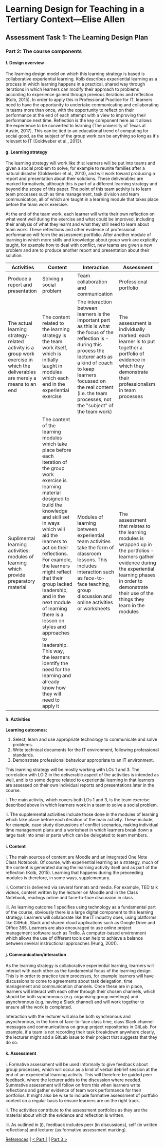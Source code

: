 # Learning Design for Teaching in a Tertiary Context—Elise Allen
## Assessment Task 1: The Learning Design Plan

### Part 2: The course components

#### f. Design overview
The learning design model on which this learning strategy is based is collaborative experiential learning. Kolb describes experiential learning as a process in which learning happens in a practical, shared way through iterations in which learners can modify their approach to problems according to experience gained through previous iterations and reflection (Kolb, 2015). In order to apply this in Professional Practice for IT, learners need to have the opportunity to undertake communicating and collaborating in teams more than once, with the opportunity to reflect on their performance at the end of each attempt with a view to improving their performance next time. Reflection is the key component here as it allows the experience to be converted to learning (The university of Texas at Austin, 2017). This can be tied to an educational trend of computing for social good, as the subject of the group work can be anything so long as it's relevant to IT (Goldweber et al., 2013). 

#### g. Learning strategy
The learning strategy will work like this: learners will be put into teams and given a social problem to solve, for example to reunite families after a natural disaster (Goldweber et al., 2013), and will work toward producing a report and presentation about their solutions. These deliverables are marked formatively, although this is part of a different learning strategy and beyond the scope of this paper. The point of this team activity is to learn team processes such as time management, task division and team communication, all of which are taught in a learning module that takes place before the team work exercise.

At the end of the team work, each learner will write their own reflection on what went well during the exercise and what could be improved, including their analysis of what they learnt and what they still need to learn about team work. These reflections and other evidence of professional performance will form the assessment portfolio. After another module of learning in which more skills and knowledge about group work are explicitly taught, for example how to deal with conflict, new teams are given a new problem and are to produce another report and presentation about their solution. 

| Activities                | Content                   | Interaction               | Assessment                |
| ------------------------- | ------------------------- | ------------------------- | ------------------------- |
| Produce a report and presentation  | Solving a social problem | Team collaboration and communication | Professional portfolio |
| The actual learning strategy-related activity is a group work exercise in which the deliverables are merely a means to an end | The content related to the learning strategy is the team work itself, which is initially taught in modules which each end in the experiential exercise | The interaction between learners is the important part as this is what the focus of the reflection is - during this process the lecturer acts as a kind of coach to keep learners focussed on the real content (i.e. the team processes, not the "subject" of the team work) | The assessment is individually marked: each learner is to put together a portfolio of evidence in which they demonstrate their professionalism in team processes |
| Suplimental learning activities: modules of learning which provide preparatory material | The content of the learning modules which take place before each iteration of the group work exercise is learning material designed to build the knowledge and skill set in ways which will aid the learners to act on their reflections. For example, the learners might reflect that their group lacked leadership, and in the next module of learning there is a lesson on styles and approaches to leadership. This way, the learners identify the need for the learning and already know how they will need to apply it | Modules of learning between experiential team activities take the form of classroom lessons. This includes interaction such as face-to-face teaching, group discussion and online activities or worksheets | The assessment that relates to the learning modules is wrapped up in the portfolios - learners gather evidence during the experiential learning phases in order to demonstrate their use of the things they learn in the modules |


#### h. Activities
**Learning outcomes:**
1. Select, learn and use appropriate technology to communicate and solve problems.
2. Write technical documents for the IT environment, following professional standards.
3. Demonstrate professional behaviour appropriate to an IT environment.

This learning strategy will be mostly working with LOs 1 and 3. The correlation with LO 2 in the deliverable aspect of the activities is intended as well, and is to some degree related to experiential learning in that learners are assessed on their own individual reports and presentations later in the course.

i. The main activity, which covers both LOs 1 and 3, is the team exercise described above in which learners work in a team to solve a social problem.

ii. The supplemental activities include those done in the modules of learning which take place before each iteration of the main activity. These include, for example, case study discussions of conflict scenarios, making individual time management plans and a worksheet in which learners break down a large task into smaller parts which can be delegated to team members.

#### i. Content
i. The main sources of content are Moodle and an integrated One Note Class Notebook. Of course, with experiential learning as a strategy, much of the content is generated during the learning activity itself and as part of the reflection (Kolb, 2015). Learning that happens during the preceeding modules is therefore, in some ways, supplementary.

ii. Content is delivered via several formats and media. For example, TED talk videos, content written by the lecturer on Moodle and in the Class Notebook, readings online and face-to-face discussion in class. 

iii. As learning outcome 1 specifies using technology as a fundamental part of the course, obviously there is a large digital component to this learning strategy. Learners will collaborate like the IT industry does, using platforms like GitHub, Slack and shared cloud applications such as Google Drive and Office 365. Learners are also encouraged to use online project management software such as Trello. A computer-based environment which allows the use of different tools can help to achieve a balance between several instructional approaches (Hung, 2001).

#### j. Communication/interaction
As the learning strategy is collaborative experiential learning, learners will interact with each other as the fundamental focus of the learning design. This is in order to practice team processes, for example learners will have discussions to come to agreements about task delegation, time management and communication channels. Once these are in place, learners will interact with each other through their chosen channels, which should be both synchronous (e.g. organising group meetings) and asynchronous (e.g. having a Slack channel) and will work together to ensure all the work is completed.

Interaction with the lecturer will also be both synchronous and asynchronous, in the form of face-to-face class time, class Slack channel messages and communications on group project repositories in GitLab. For example, if a team is not recording their task breakdown anywhere clearly, the lecturer might add a GitLab issue to their project that suggests that they do so.

#### k. Assessment
i. Formative assessment will be used informally to give feedback about group processes, which will occur as a kind of verbal debrief session at the end of an experiential learning activity. This will therefore be guided peer feedback, where the lecturer adds to the discussion where needed. Summative assessment will follow on from this when learners write reflections and gather evidence of team work performance for their portfolios. It might also be wise to include formative assessment of portfolio content on a regular basis to ensure learners are on the right track.

ii. The activities contribute to the assessment portfolios as they are the material about which the evidence and reflection is written.

iii. As outlined in (i), feedback includes peer (in discussions), self (in written reflections) and lecturer (as formative assessment marking).

[References](ref.md) | [< Part 1](learning-design-plan-1.html) | [Part 3 >](learning-design-plan-3.html)
